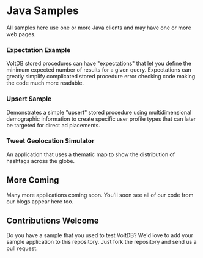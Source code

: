 # Java Samples
All samples here use one or more Java clients and may have one or more web pages.

### Expectation Example
VoltDB stored procedures can have "expectations" that let you define the minimum expected number of results for a given query. Expectations can greatly simplify complicated stored procedure error checking code making the code much more readable.

### Upsert Sample
Demonstrates a simple "upsert" stored procedure using multidimensional demographic information to create specific user profile types that can later be targeted for direct ad placements.

### Tweet Geolocation Simulator
An application that uses a thematic map to show the distribution of hashtags across the globe. 

## More Coming
Many more applications coming soon. You'll soon see all of our code from our blogs appear here too.

## Contributions Welcome
Do you have a sample that you used to test VoltDB? We'd love to add your sample application to this repository. Just fork the repository and send us a pull request.